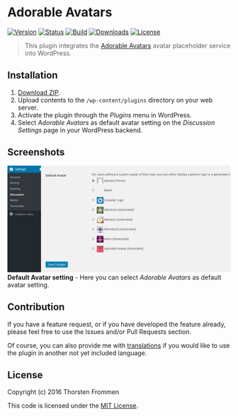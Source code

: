 # Adorable Avatars

[![Version](https://img.shields.io/packagist/v/tfrommen/adorable-avatars.svg)](https://packagist.org/packages/tfrommen/adorable-avatars)
[![Status](https://img.shields.io/badge/status-active-brightgreen.svg)](https://github.com/tfrommen/adorable-avatars)
[![Build](https://img.shields.io/travis/tfrommen/adorable-avatars.svg)](http://travis-ci.org/tfrommen/adorable-avatars)
[![Downloads](https://img.shields.io/packagist/dt/tfrommen/adorable-avatars.svg)](https://packagist.org/packages/tfrommen/adorable-avatars)
[![License](https://img.shields.io/packagist/l/tfrommen/adorable-avatars.svg)](https://packagist.org/packages/tfrommen/adorable-avatars)

> This plugin integrates the [Adorable Avatars](http://avatars.adorable.io/) avatar placeholder service into WordPress.

## Installation

1. [Download ZIP](https://github.com/tfrommen/adorable-avatars/releases).
1. Upload contents to the `/wp-content/plugins` directory on your web server.
1. Activate the plugin through the _Plugins_ menu in WordPress.
1. Select _Adorable Avatars_ as default avatar setting on the _Discussion Settings_ page in your WordPress backend.

## Screenshots

![Setting](resources/assets/screenshot-1.png)  
**Default Avatar setting** - Here you can select _Adorable Avatars_ as default avatar setting.

## Contribution

If you have a feature request, or if you have developed the feature already, please feel free to use the Issues and/or 
Pull Requests section.

Of course, you can also provide me with
[translations](https://translate.wordpress.org/projects/wp-plugins/adorable-avatars) if you would like to use the plugin
in another not yet included language.

## License

Copyright (c) 2016 Thorsten Frommen

This code is licensed under the [MIT License](LICENSE).
